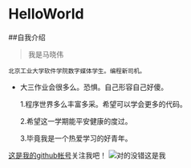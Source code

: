 # HelloWorld

##自我介绍

  > 我是马晓伟
  
  ```北京工业大学软件学院数字媒体学生。编程新司机。 ```
  
* 大三作业会很多么。恐惧。自己形容自己好傻。
  

  1.程序世界多么丰富多采。希望可以学会更多的代码。
  
  2.希望这一学期能平安健康的度过。
  
  3.毕竟我是一个热爱学习的好青年。

[这是我的github帐号](https://github.com/Amy2016913)关注我吧！
![对的没错这是我](http://pic23.nipic.com/20120829/10789700_143100669174_2.jpg)
